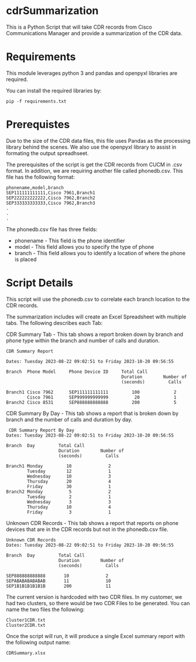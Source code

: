 # cdrSummarization
This is a Python Script that will take CDR records from Cisco Communications Manager and provide a summarization of the CDR data. 

# Requirements
This module leverages python 3 and pandas and openpyxl libraries are required.

You can install the required libraries by:

```
pip -f requirements.txt
```

# Prerequistes
Due to the size of the CDR data files, this file uses Pandas as the processing library behind the scenes.   We also use the openpyxl library to assist in formating the output spreadhseet.

The prerequisites of the script is get the CDR records from CUCM in .csv format.   In addition, we are requiring another file called phonedb.csv. This file has the following format:

```commandline
phonename,model,branch
SEP111111111111,Cisco 7961,Branch1
SEP222222222222,Cisco 7962,Branch2
SEP333333333333,Cisco 7962,Branch3
.
.
.
```
The phonedb.csv file has three fields:
* phonename - This field is the phone identifier
* model - This field allows you to specify the type of phone 
* branch - This field allows you to identify a location of where the phone is placed


# Script Details
This script will use the phonedb.csv to correlate each branch location to the CDR records.

The summarization includes will create an Excel Spreadsheet with multiple tabs.   The following describes each Tab:

CDR Summary Tab - This tab shows a report broken down by branch and phone type within the branch and number of calls and duration.
```commandline
CDR Summary Report

Dates: Tuesday 2023-08-22 09:02:51 to Friday 2023-10-20 09:56:55

Branch  Phone Model     Phone Device ID     Total Call
                                            Duration        Number of
                                            (seconds)         Calls
                                            
Branch1 Cisco 7962      SEP111111111111         100             2
        Cisco 7961      SEP999999999999          20             1
Branch2 Cisco 8531      SEP888888888888         200             5        
```

CDR Summary By Day - This tab shows a report that is broken down by branch and the number of calls and duration by day.
```
 CDR Summary Report By Day
Dates: Tuesday 2023-08-22 09:02:51 to Friday 2023-10-20 09:56:55

Branch  Day         Total Call
                    Duration        Number of
                    (seconds)         Calls
                                            
Branch1 Monday         10              2
        Tuesday        12              1
        Wednesday      10              3
        Thursday       20              4
        Friday         30              1
Branch2 Monday          5              2
        Tuesday         2              1
        Wednesday       3              3
        Thursday       10              4
        Friday          3              1      
```

Unknown CDR Records - This tab shows a report that reports on phone devices that are in the CDR records but not in the phonedb.csv file.
```
Unknown CDR Records
Dates: Tuesday 2023-08-22 09:02:51 to Friday 2023-10-20 09:56:55

Branch  Day         Total Call
                    Duration        Number of
                    (seconds)         Calls
                                            
SEP888888888888       10              2
SEPABABABABABAB       11              10
SEP1B1B1B1B1B1B       200             11   
```


The current version is hardcoded with two CDR files. In my customer, we had two clusters, so there would be two CDR Files to be generated.  You can name the two files the following:

```commandline
Cluster1CDR.txt
Cluster2CDR.txt
```

Once the script will run, it will produce a single Excel summary report with the following output name:

```commandline
CDRSummary.xlsx
```